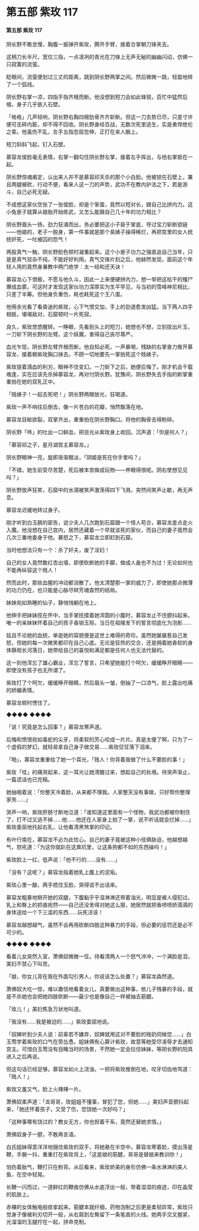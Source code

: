 # 第五部 紫玫 117

#### 第五部 紫玫 117

阴长野不敢怠慢，胸腹一振弹开紫玫，腾开手臂，接着合掌朝刀锋夹去。

这柄刀长半尺，宽仅三指，一点凛冽的青光在刀锋上无声无秘的幽幽闪动，仿佛一只寂寞的流萤。

眨眼间，流萤便划过三丈的距离，跳到阴长野两掌之间。然后微微一跳，轻盈地转了一个弧线。

阴长野右掌一凉，四指手指齐根而断。他没想到短刀会如此锋锐，百忙中猛然后缩，身子几乎嵌入石壁。

「格格」几声轻响，阴长野右胸四根肋骨齐齐斩断。但这一刀去势已尽，只差寸许便可击碎内脏，却不得不回收。阴长野身经百战，无数次死里逃生，实是勇悍绝伦之辈。他虽伤不乱，左手五指忽屈忽伸，正打在来人腕上。

短刀斜斜飞起，钉入石壁。

慕容龙俊脸毫无表情，右掌一翻勾住阴长野左掌，接着左手挥出，与他右掌抵在一起。

阴长野惊魂甫定，认出来人并不是慕容祁天杀的那个小白脸。他被锁在石壁上，兼且两腿被砍，行动不便，看来人这一刀的声势，武功不在教内护法之下，若是游斗，自己必死无疑。

不成想这家伙空张了一张俊脸，却是个笨蛋，竟然以短对长，跟自己比拼内力。这小兔崽子就算从娘胎开始练武，又怎么能跟自己几十年的功力相比？

阴长野眉头一扬，劲力狂涌而出，务必要把这小子毙于掌底，夺过宝刀斩断锁链——他娘的，老子一脱身，第一件事就是那个臭婊子操得稀烂，再把宫里的女人统统奸死，一吐被囚的怨气！

两股真气一触，阴长野脸色顿时凝重起来。这个小崽子功力之强直追自己当年，只是是真气驳杂不纯，不能好好利用。真气交锋片刻之后，他赫然发现，面前这个年轻人用的竟然身兼教中两门绝学：太一经和还天诀！

慕容龙心下恨极，不愿与他久斗，因此一上来便硬拼内力，想一举把这枯干的殭尸爆成血雾。可这时才发现这家伙功力深厚实为生平罕见，与当初的雪峰神尼相比，只差了半筹。但他身负重伤，耗也耗死这个王八蛋。

他用余光看了看昏迷的紫玫，心下气恨交加，手上的劲道愈发凶猛。当下两人四手相抵，堪堪敌对，石窟顿时一片死寂。

良久，紫玫悠悠醒转。一睁眼，先看到头上的短刀，她想也不想，立刻拔出片玉，一刀斩下阴长野的左臂。这个妖魔，害得自己丧尽尊严。

血光乍现，阴长野左臂齐根而断。他自知必死，一声暴喝，残缺的右掌奋力推开慕容龙，接着朝紫玫胸口抹去。不顾一切地要先一掌拍死这个贱婊子。

紫玫提着滴血的利刃，眼神不住变幻。一刀斩下之后，她便后悔了。刚才机会千载难逢，实在应该先杀掉慕容龙，再对付阴长野。犹豫间，阴长野失去手指的断掌重重拍在她的双乳正中。

「贱婊子！一起去死吧！」阴长野两眼放光，狂喝道。

紫玫一声不响往后倒去，像一片苍白的花瓣，悄然飘落在地。

慕容龙目眦欲裂，双掌齐出，重重拍在阴长野胸口。将他的胸骨击得粉碎。

阴长野「哗」的吐出一口鲜血，把目光从紫玫身上收回。沉声道：「你是何人？」

「慕容祁之子，星月湖宫主慕容龙。」

阴长野眼神一亮，旋即渐渐黯淡，「阴姬是死在你手里吗？」

「不错。她生前受尽苦楚，死后被本宫做成玩物——养眼得很呢。阴右使想见见吗？」

阴长野放声狂笑，石窟中的水滴被笑声激荡得四下飞溅，突然间笑声止歇，再无声息。

慕容龙迟缓地转过身子。

刚才听到白玉鹂的密告，说少夫人几次跑到石窟跟一个怪人苟合，慕容龙差点走火入魔。他没想在自己宫内，居然还藏着一个早就该死的家伙，而自己的妻子竟然会几次三番地委身于他。暴怒之下，慕容龙立即赶到石窟。

当时他想法只有一个：杀了奸夫，废了淫妇！

自己的女人竟然敢红杏出墙，即使砍断她的手脚，做成人彘也不为过！无论如何也不能再纵容这个贱人！

然而此时，那些血腥的冲动都消散了。他太清楚那一掌的威力了，即使她那点微薄的功力仍在，也只能是心脉尽碎芳魂杳然的结局。

妹妹宛如熟睡的仙子，静悄悄躺在地上。

他伸手把妹妹揽在怀中，当手掌抚摸着她浑圆的小腹时，慕容龙止不住颤抖起来。唯一的亲妹妹怀着自己的孩子香销玉殒，当日在祖陵发下的誓言彻底化为泡影……

姑且不论她的血统，单是她的容貌便是这世上难得的奇珍。虽然她屡屡惹自己发怒，但她的每一次微笑都印在自己心底。无论是狂热的交合，还是拥着她香软的身体静观长河落日，她带给自己的喜悦和满足都是任何人也无法代替的。

这一刻他浑忘了雄心霸业，浑忘了誓言，只希望她能打个呵欠，缓缓睁开眼睛——即使没有孩子也无所谓了。

紫玫打了个呵欠，缓缓睁开眼睛，然后眉头一皱，倒抽了一口凉气，脸上露出吃痛的娇媚表情。

慕容龙顿时愣住了。

◆◆◆◆ ◆◆◆◆

「说！究竟是怎么回事？」慕容龙寒声道。

后悔和愤恨宛如毒蛇的尖牙，将柔软的芳心咬成一片片。真是太傻了啊，只为了一个虚假的梦幻，就轻易拿自己身子做交易……紫玫怔怔落下泪来。

「啪」，慕容龙重重给了她一个耳光，「贱人！你背着我做了什么不要脸的事！」

紫玫「哇」的痛哭起来，这一耳光让她清醒过来，想起自己的处境。待哭声渐止，一篇谎话也已完稿。

她抽咽着说：「你整天冷着脸，从来都不理我。人家整天没有事做，只好帮你整理家务……」

哭声一响，紫玫肝肠寸断地泣道：「谁知道这里面有一个怪物，我武功都被你制住了，打不过又逃不掉……他……他还在人家身上拍了一掌，说不听话就会烂掉……」紫玫委屈地托起右乳，让他看清黑煞掌的印记。

有叶行南在，慕容龙不必为此忧心。自己的妻子竟被这种小伎俩胁迫，他越想越气，怒吼道：「为这你就趴在这粪坑里，让这条狗都不如的东西操吗！」

紫玫脸上一红，低声说：「他不行的……没有……」

「没有？这呢？」慕容龙指着她乳上腹上的泥垢。

紫玫心里一酸，两手捂住玉脸，哭得说不出话来。

慕容龙粗暴地掰开她的双腿，下腹黏乎乎湿淋淋还带着油光，明显是被人侵犯过。乳上和臀上的抓痕宛然——自己还没舍得对她这么狠，她居然就把香喷喷娇滴滴的身体送给一个下三滥的东西……玩死活该！

慕容龙越想越气，虽然不会再用砍断四肢这种暴力的手段，但必要的惩罚还是必不可少的。

◆◆◆◆ ◆◆◆◆

看着儿女突然入室，萧佛奴微微一怔。待看清两人一个怒气冲冲，一个满脸是泪，美妇不禁心下叫苦。

「娘，你女儿背在我在外面勾引男人，你说该怎么处置？」慕容龙森然道。

萧佛奴大吃一惊，难以置信地看着女儿，真要做出这种事，依儿子残暴的手段，就是不杀她也会把她四肢砍断——最少也是像自己一样被抽去筋腱。

「玫儿！」美妇焦急万状地叫道。

「我没有……我是被迫的……」紫玫委屈地说。

「奴婢听到少夫人说：前辈若不嫌弃，奴婢就用这对不要脸的贱奶伺候您……」白玉莺学着紫玫的口气在旁怂恿。姐妹俩有心算计紫玫，故意等她受尽凌辱才去通知宫主。可惜白玉莺没有目睹当时的场景，不然她一定会拉住妹妹，等阴长野的阳具进入之后再说。

但这句话已经足够。慕容龙如火上浇油，一把将紫玫推倒在地，咬牙切齿地骂道：「贱人！」

紫玫又羞又气，脸上火辣辣一片。

萧佛奴柔声道：「龙哥哥，玫姐姐不懂事，冒犯了您，但她……」美妇声音颤抖起来，「她还怀着孩子，又受了伤，您饶她一次好吗？」

「这种事哪有饶过的？教女无方，你也担着干系，竟然还替她求情。」

萧佛奴身子一颤，不敢再言语。

白氏姐妹得意洋洋地捆住紫玫的双手，将她悬在半空中。慕容龙寒着脸，摸出荡星鞭，手腕一抖，重重打在紫玫背上，「这是娘的筋腱，哥哥是替娘来教训你！」

怕伤着胎气，鞭打只在粉背。从后看来，紫玫娇美的身形仿佛一条水淋淋的美人鱼，在空中轻晃。

长鞭一闪而过，一道鲜红的鞭痕仿佛从水底浮出一般，带着湿湿的痕迹，印在晶莹的肌肤上。

赤裸的女体触电般痉挛起来。筋腱本就纤细，药物泡制之后更是柔韧异常，紫玫只觉身子像被利刃切开一般，从右肩到左臀留下一条笔直的火线。她两手交叉握紧，光溜溜的玉腿拧在一起，拼命克制。

